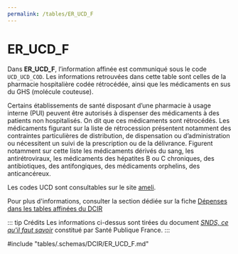 ```yaml
---
permalink: /tables/ER_UCD_F
---
```

# ER\_UCD\_F
<!-- SPDX-License-Identifier: MPL-2.0 -->
Dans **ER_UCD_F**, l’information affinée est communiqué sous le code `UCD_UCD_COD`. Les informations retrouvées dans cette table sont celles de la pharmacie hospitalière codée rétrocédée, ainsi que les médicaments en sus du GHS (molécule couteuse).

Certains établissements de santé disposant d’une pharmacie à usage interne (PUI) peuvent être autorisés à dispenser des médicaments à des patients non hospitalisés. On dit que ces médicaments sont rétrocédés. Les médicaments figurant sur la liste de rétrocession présentent notamment des contraintes particulières de distribution, de dispensation ou d’administration ou nécessitent un suivi de la prescription ou de la délivrance. Figurent notamment sur cette liste les médicaments dérivés du sang, les antirétroviraux, les médicaments des hépatites B ou C chroniques, des antibiotiques, des antifongiques, des médicaments orphelins, des anticancéreux.

Les codes UCD sont consultables sur le site [ameli](https://www.ameli.fr/pharmacien/exercice-professionnel/facturation-remuneration/bases-de-codage-lpp-medicaments/medicaments#text_11330).

Pour plus d'informations, consulter la section dédiée sur la fiche [Dépenses dans les tables affinées du DCIR](https://documentation-snds.health-data-hub.fr/fiches/tables_affinees.html#les-medicaments-retrocedes-et-de-la-liste-en-sus)

::: tip Crédits
Les informations ci-dessus sont tirées du document [*SNDS, ce qu'il faut savoir*](../../formation_snds/Sante_publique_France.md) constitué par Santé Publique France.
:::

<!-- ATTENTION : Ne pas supprimer ou modifier la ligne ci-dessous -->
#include "tables/.schemas/DCIR/ER_UCD_F.md"
<!-- ATTENTION : Ne pas supprimer ou modifier la ligne ci-dessus -->

